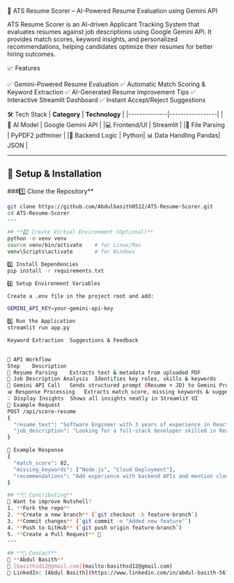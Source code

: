 🧠 ATS Resume Scorer – AI-Powered Resume Evaluation using Gemini API

ATS Resume Scorer is an AI-driven Applicant Tracking System that evaluates resumes against job descriptions using Google Gemini API.
It provides match scores, keyword insights, and personalized recommendations, helping candidates optimize their resumes for better hiring outcomes.

📈 Features

✅ Gemini-Powered Resume Evaluation
✅ Automatic Match Scoring & Keyword Extraction
✅ AI-Generated Resume Improvement Tips
✅ Interactive Streamlit Dashboard
✅ Instant Accept/Reject Suggestions

🛠️ Tech Stack
| **Category** |	**Technology** |
|--------------|-----------------|
|🧠 AI Model |	Google Gemini API |
|💻 Frontend/UI |	Streamlit |
|📄 File Parsing |	PyPDF2  pdfminer |
|🧰 Backend Logic |	Python|
📊 Data Handling	Pandas| JSON |

 ---
## **🚀 Setup & Installation**
###1️⃣ Clone the Repository**
```sh
git clone https://github.com/Abdulbasith0512/ATS-Resume-Scorer.git
cd ATS-Resume-Scorer
--- 

## **2️⃣ Create Virtual Environment (Optional)**
python -m venv venv
source venv/bin/activate    # for Linux/Mac
venv\Scripts\activate       # for Windows

3️⃣ Install Dependencies
pip install -r requirements.txt

4️⃣ Setup Environment Variables

Create a .env file in the project root and add:

GEMINI_API_KEY=your-gemini-api-key

5️⃣ Run the Application
streamlit run app.py

Keyword Extraction	Suggestions & Feedback

	
🧠 API Workflow
Step	Description
🧾 Resume Parsing	Extracts text & metadata from uploaded PDF
🧩 Job Description Analysis	Identifies key roles, skills & keywords
🤖 Gemini API Call	Sends structured prompt (Resume + JD) to Gemini Pro
📊 Response Processing	Extracts match score, missing keywords & suggestions
💡 Display Insights	Shows all insights neatly in Streamlit UI
📀 Example Request
POST /api/score-resume
{
  "resume_text": "Software Engineer with 3 years of experience in React and Python",
  "job_description": "Looking for a full-stack developer skilled in React, Node.js, and cloud deployment"
}

📀 Example Response
{
  "match_score": 82,
  "missing_keywords": ["Node.js", "Cloud Deployment"],
  "recommendations": "Add experience with backend APIs and mention cloud deployment experience."
}

## **🙏 Contributing**
💪 Want to improve Nutshell?  
1. **Fork the repo**  
2. **Create a new branch** (`git checkout -b feature-branch`)  
3. **Commit changes** (`git commit -m "Added new feature"`)  
4. **Push to GitHub** (`git push origin feature-branch`)  
5. **Create a Pull Request** 🎉  
---

## **📩 Contact**
👤 **Abdul Basith**  
📧 [basithsd12@gmail.com](mailto:basithsd12@gmail.com)  
💼 LinkedIn: [Abdul Basith](https://www.linkedin.com/in/abdul-basith-5616282ab)  
